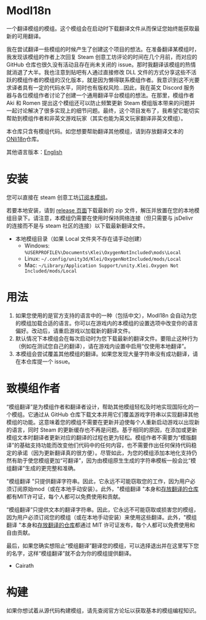 # ModI18n
一个翻译模组的模组。这个模组会在启动时下载翻译文件从而保证您始终能获取最新的可用翻译。

我在尝试翻译一些模组的时候产生了创建这个项目的想法。在准备翻译某模组时，我发现该模组的作者上次回复 Steam 创意工坊评论的时间在几个月前，而对应的 GitHub 仓库也很久没有活动且存在尚未关闭的 issue。那时我翻译该模组的热情就消退了大半。我也注意到贴吧有人通过直接修改 DLL 文件的方式分享这些不活跃的模组作者的模组的汉化版本，就是因为懒得联系模组作者。我意识到这不光要求译者具有一定的代码水平，同时也有版权风险...因此，我在英文 Discord 服务器与各位模组作者讨论了创建一个通用翻译平台模组的想法。在那里，模组作者 Aki 和 Romen 提出这个模组还可以防止频繁更新 Steam 模组版本带来的问题并一起讨论解决了很多实现上的细节问题。最终，这个项目发布了，我希望它能切实帮助到模组作者和非英文游戏玩家（其实也能为英文玩家翻译非英文模组）。

本仓库只含有模组代码。如您想要帮助翻译其他模组，请到存放翻译文本的[ONIi18n](https://github.com/ONI-Wiki-zh/ONIi18n)仓库。

其他语言版本：[English](https://github.com/ONI-Wiki-zh/ModI18n)

# 安装
您可以直接在 steam 创意工坊[订阅本模组](https://steamcommunity.com/sharedfiles/filedetails/?id=2692663069)。

若要本地安装，请到 [release 页面](https://github.com/ONI-Wiki-zh/ModI18n/releases)下载最新的 zip 文件，解压并放置在您的本地模组目录下。请注意，本模组仍需要在使用时保持网络连接（但只需要与 jsDelivr 的连接而不是与 steam 社区的连接）以下载最新翻译文件。
- 本地模组目录（如果 Local 文件夹不存在请手动创建）
  - Windows: `%USERPROFILE%\Documents\Klei\OxygenNotIncluded\mods\Local`
  - Linux: `~/.config/unity3d/Klei/OxygenNotIncluded/mods/Local`
  - Mac: `~/Library/Application Support/unity.Klei.Oxygen Not Included/mods/Local`

# 用法
1. 如果您使用的是官方支持的语言中的一种（包括中文），ModI18n 会自动为您的模组加载合适的语言。你可以在游戏内的本模组的设置选项中改变你的语言偏好。改动后，请重启游戏以加载新的翻译文件。
2. 默认情况下本模组会在每次启动时为您下载最新的翻译文件。要阻止这种行为（例如在测试您自己的翻译），请在游戏内设置中启用“仅使用本地翻译”。
3. 本模组会尝试覆盖其他模组的翻译。如果您发现大量字符串没有成功翻译，请在本仓库提一个 issue。

# 致模组作者
“模组翻译”是为模组作者和翻译者设计，帮助其他模组轻松及时地实现国际化的一个模组。它通过从 GitHub 仓库下载文本并用它们覆盖游戏字符串以实现翻译其他模组的功能。这意味着您的模组不需要在更新并迫使每个人重新启动游戏以出现新的语言，同时 Steam 的更新缓存也不再是问题。基于相同的原因，在添加或更新模组文本时翻译者更新对应的翻译的过程也更为轻松。模组作者不需要为“模版翻译”的基础支持功能而改变他们代码中的任何内容，也不需要作出任何保持代码稳定的承诺（因为更新翻译真的很方便）。尽管如此，为您的模组添加本地化支持仍然有助于使您模组更加“可翻译”，因为由模组原生生成的字符串模板一般会比“模组翻译”生成的更完整和准确。

"模组翻译 "只提供翻译字符串。因此，它永远不可能窃取您的工作，因为用户必须订阅原始mod（或在本地手动安装）。此外，"模组翻译 "本身和[存放翻译的仓库](https://github.com/ONI-Wiki-zh/ONIi18n)都有MIT许可证，每个人都可以免费使用和贡献。

“模组翻译”只提供文本的翻译字符串。因此，它永远不可能窃取或损害您的模组，因为用户必须订阅您的模组（或在本地手动安装）来使用这些翻译。此外，"模组翻译 "本身和[存放翻译的仓库](https://github.com/ONI-Wiki-zh/ONIi18n)都通过 MIT 许可证发布，每个人都可以免费使用和自由贡献。

最后，如果您确实想阻止“模组翻译”翻译您的模组，可以选择退出并在这里写下您的名字，这样“模组翻译”就不会为你的模组提供翻译。
* Cairath

# 构建
如果你想试着从源代码构建模组，请先查阅官方论坛以获取基本的模组编程知识。
